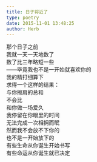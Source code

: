 ```yaml
---  
title: 日子将近了  
type: poetry  
date: 2015-11-01 13:48:25  
author: Herb    
---  
```

那个日子之前  
我就一天一天地数了  
数了比三年略短一些  
——毕竟我也不是一开始就喜欢你的    
我的精打细算下  
求得一个这样的结果：  
与你擦肩的总和  
不会比  
和你做一场爱久  
我停留在你眼里的时间  
无法完成一次相拥而眠    
然而我不会放不下你的  
也不是一开始放下的  
有些生命从你诞生开始书写  
有些命运从你诞生就已决定